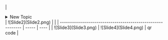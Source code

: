 | <details><summary>New Topic</summary>
<p>![Slide1](Slide1.png)</p></details> |  ![Slide2](Slide2.png) |      |
| ----------------------------------------------------------- | ----- | ---- |
|  ![Slide3](Slide3.png)                                                            | ![Slide4](Slide4.png)       | qr code     |

